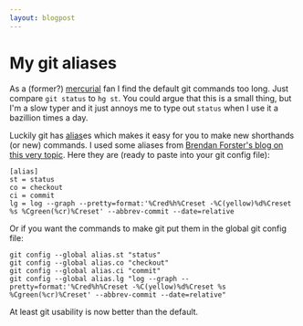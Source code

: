 ```yaml
---
layout: blogpost
---
```

# My git aliases

As a (former?) [mercurial](http://mercurial.selenic.com/) fan I find the default git commands too long. Just compare `git status` to `hg st`. You could argue that this is a small thing, but I'm a slow typer and it just annoys me to type out `status` when I use it a bazillion times a day. 

Luckily git has [alias](http://githowto.com/aliases)es which makes it easy for you to make new shorthands (or new) commands. I used some aliases from [Brendan Forster's blog on this very topic](http://www.brendanforster.com/notes/git-alias.html). Here they are (ready to paste into your git config file):

    [alias]
    st = status
    co = checkout
    ci = commit
    lg = log --graph --pretty=format:'%Cred%h%Creset -%C(yellow)%d%Creset %s %Cgreen(%cr)%Creset' --abbrev-commit --date=relative

Or if you want the commands to make git put them in the global git config file:

    git config --global alias.st "status"
    git config --global alias.co "checkout"
    git config --global alias.ci "commit"
    git config --global alias.lg "log --graph --pretty=format:'%Cred%h%Creset -%C(yellow)%d%Creset %s %Cgreen(%cr)%Creset' --abbrev-commit --date=relative"

At least git usability is now better than the default.
